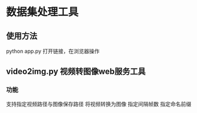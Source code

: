# 数据集处理工具

## 使用方法
python app.py
打开链接，在浏览器操作


## video2img.py 视频转图像web服务工具
### 功能
支持指定视频路径与图像保存路径
将视频转换为图像
指定间隔帧数
指定命名前缀

